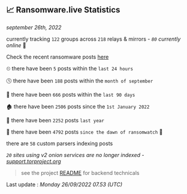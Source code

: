 
## 📈 Ransomware.live Statistics
_september 26th, 2022_

currently tracking `122` groups across `218` relays & mirrors - _`80` currently online_ 📡

Check the recent ransomware posts [here](https://www.ransomware.live/#/recentposts)


⏲ there have been `5` posts within the `last 24 hours`

🕓 there have been `188` posts within the `month of september`

📅 there have been `666` posts within the `last 90 days`

🏚 there have been `2506` posts since the `1st January 2022`

🚀 there have been `2252` posts `last year`

🦕 there have been `4792` posts `since the dawn of ransomwatch` 🐣

there are `58` custom parsers indexing posts

_`20` sites using v2 onion services are no longer indexed - [support.torproject.org](https://support.torproject.org/onionservices/v2-deprecation/)_

> see the project [README](https://github.com/jmousqueton/ransomwatch#readme) for backend technicals



Last update : _Monday 26/09/2022 07.53 (UTC)_

